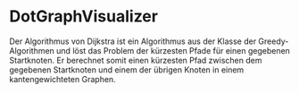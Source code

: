 # DotGraphVisualizer
 
Der Algorithmus von Dijkstra ist ein Algorithmus aus der Klasse der Greedy-Algorithmen und löst das Problem der kürzesten Pfade für einen gegebenen Startknoten. Er berechnet somit einen kürzesten Pfad zwischen dem gegebenen Startknoten und einem der übrigen Knoten in einem kantengewichteten Graphen.